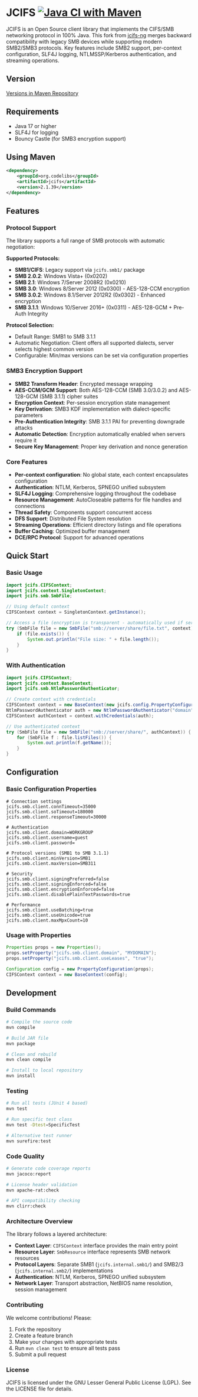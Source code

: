 JCIFS
[![Java CI with Maven](https://github.com/codelibs/jcifs/actions/workflows/maven.yml/badge.svg)](https://github.com/codelibs/jcifs/actions/workflows/maven.yml)
=====

JCIFS is an Open Source client library that implements the CIFS/SMB networking protocol in 100% Java.
This fork from [jcifs-ng](https://github.com/AgNO3/jcifs-ng) merges backward compatibility with legacy SMB devices while supporting modern SMB2/SMB3 protocols. Key features include SMB2 support, per-context configuration, SLF4J logging, NTLMSSP/Kerberos authentication, and streaming operations.

## Version

[Versions in Maven Repository](https://repo1.maven.org/maven2/org/codelibs/jcifs/)

## Requirements

- Java 17 or higher
- SLF4J for logging
- Bouncy Castle (for SMB3 encryption support)

## Using Maven

```xml
<dependency>
    <groupId>org.codelibs</groupId>
    <artifactId>jcifs</artifactId>
    <version>2.1.39</version>
</dependency>
```



## Features

### Protocol Support
The library supports a full range of SMB protocols with automatic negotiation:

**Supported Protocols:**
- **SMB1/CIFS**: Legacy support via `jcifs.smb1/` package
- **SMB 2.0.2**: Windows Vista+ (0x0202)
- **SMB 2.1**: Windows 7/Server 2008R2 (0x0210)
- **SMB 3.0**: Windows 8/Server 2012 (0x0300) - AES-128-CCM encryption
- **SMB 3.0.2**: Windows 8.1/Server 2012R2 (0x0302) - Enhanced encryption
- **SMB 3.1.1**: Windows 10/Server 2016+ (0x0311) - AES-128-GCM + Pre-Auth Integrity

**Protocol Selection:**
- Default Range: SMB1 to SMB 3.1.1
- Automatic Negotiation: Client offers all supported dialects, server selects highest common version
- Configurable: Min/max versions can be set via configuration properties

### SMB3 Encryption Support
- **SMB2 Transform Header**: Encrypted message wrapping
- **AES-CCM/GCM Support**: Both AES-128-CCM (SMB 3.0/3.0.2) and AES-128-GCM (SMB 3.1.1) cipher suites
- **Encryption Context**: Per-session encryption state management
- **Key Derivation**: SMB3 KDF implementation with dialect-specific parameters
- **Pre-Authentication Integrity**: SMB 3.1.1 PAI for preventing downgrade attacks
- **Automatic Detection**: Encryption automatically enabled when servers require it
- **Secure Key Management**: Proper key derivation and nonce generation

### Core Features
- **Per-context configuration**: No global state, each context encapsulates configuration
- **Authentication**: NTLM, Kerberos, SPNEGO unified subsystem
- **SLF4J Logging**: Comprehensive logging throughout the codebase
- **Resource Management**: AutoCloseable patterns for file handles and connections
- **Thread Safety**: Components support concurrent access
- **DFS Support**: Distributed File System resolution
- **Streaming Operations**: Efficient directory listings and file operations
- **Buffer Caching**: Optimized buffer management
- **DCE/RPC Protocol**: Support for advanced operations

## Quick Start

### Basic Usage

```java
import jcifs.CIFSContext;
import jcifs.context.SingletonContext;
import jcifs.smb.SmbFile;

// Using default context
CIFSContext context = SingletonContext.getInstance();

// Access a file (encryption is transparent - automatically used if server requires it)
try (SmbFile file = new SmbFile("smb://server/share/file.txt", context)) {
    if (file.exists()) {
        System.out.println("File size: " + file.length());
    }
}
```

### With Authentication

```java
import jcifs.CIFSContext;
import jcifs.context.BaseContext;
import jcifs.smb.NtlmPasswordAuthenticator;

// Create context with credentials
CIFSContext context = new BaseContext(new jcifs.config.PropertyConfiguration());
NtlmPasswordAuthenticator auth = new NtlmPasswordAuthenticator("domain", "username", "password");
CIFSContext authContext = context.withCredentials(auth);

// Use authenticated context
try (SmbFile file = new SmbFile("smb://server/share/", authContext)) {
    for (SmbFile f : file.listFiles()) {
        System.out.println(f.getName());
    }
}
```

## Configuration

### Basic Configuration Properties

```properties
# Connection settings
jcifs.smb.client.connTimeout=35000
jcifs.smb.client.soTimeout=180000
jcifs.smb.client.responseTimeout=30000

# Authentication
jcifs.smb.client.domain=WORKGROUP
jcifs.smb.client.username=guest
jcifs.smb.client.password=

# Protocol versions (SMB1 to SMB 3.1.1)
jcifs.smb.client.minVersion=SMB1
jcifs.smb.client.maxVersion=SMB311

# Security
jcifs.smb.client.signingPreferred=false
jcifs.smb.client.signingEnforced=false
jcifs.smb.client.encryptionEnforced=false
jcifs.smb.client.disablePlainTextPasswords=true

# Performance
jcifs.smb.client.useBatching=true
jcifs.smb.client.useUnicode=true
jcifs.smb.client.maxMpxCount=10
```

### Usage with Properties

```java
Properties props = new Properties();
props.setProperty("jcifs.smb.client.domain", "MYDOMAIN");
props.setProperty("jcifs.smb.client.useLeases", "true");

Configuration config = new PropertyConfiguration(props);
CIFSContext context = new BaseContext(config);
```

## Development

### Build Commands
```bash
# Compile the source code
mvn compile

# Build JAR file
mvn package

# Clean and rebuild
mvn clean compile

# Install to local repository
mvn install
```

### Testing
```bash
# Run all tests (JUnit 4 based)
mvn test

# Run specific test class
mvn test -Dtest=SpecificTest

# Alternative test runner
mvn surefire:test
```

### Code Quality
```bash
# Generate code coverage reports
mvn jacoco:report

# License header validation
mvn apache-rat:check

# API compatibility checking
mvn clirr:check
```

### Architecture Overview

The library follows a layered architecture:

- **Context Layer**: `CIFSContext` interface provides the main entry point
- **Resource Layer**: `SmbResource` interface represents SMB network resources  
- **Protocol Layers**: Separate SMB1 (`jcifs.internal.smb1/`) and SMB2/3 (`jcifs.internal.smb2/`) implementations
- **Authentication**: NTLM, Kerberos, SPNEGO unified subsystem
- **Network Layer**: Transport abstraction, NetBIOS name resolution, session management

### Contributing

We welcome contributions! Please:
1. Fork the repository
2. Create a feature branch
3. Make your changes with appropriate tests
4. Run `mvn clean test` to ensure all tests pass
5. Submit a pull request

### License

JCIFS is licensed under the GNU Lesser General Public License (LGPL). See the LICENSE file for details.
